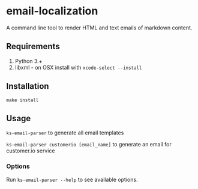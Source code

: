 email-localization
==================

A command line tool to render HTML and text emails of markdown content.

## Requirements

1. Python 3.+
2. libxml - on OSX install with `xcode-select --install`

## Installation

`make install`

## Usage

`ks-email-parser` to generate all email templates

`ks-email-parser customerio [email_name]` to generate an email for customer.io service

### Options

Run `ks-email-parser --help` to see available options.
